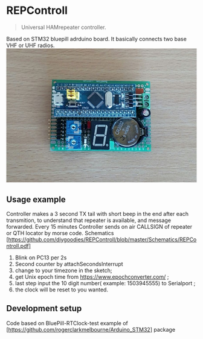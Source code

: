 # REPControll
> Universal HAMrepeater controller.

Based on STM32 bluepill adrduino board. It basically connects two base VHF or UHF radios. 
![](https://github.com/diygoodies/REPControll/blob/master/Schematics/frontview.jpg)

## Usage example

Controller makes a 3 second TX tail with short beep in the end after each transmition, to understand that repeater is available, and message forwarded. 
Every 15 minutes Controller sends on air CALLSIGN of repeater or QTH locator by morse code.
Schematics [https://github.com/diygoodies/REPControll/blob/master/Schematics/REPControll.pdf]
  
  1. Blink on PC13 per 2s 
  2. Second counter by attachSecondsInterrupt
  3. change to your timezone in the sketch;
  4. get Unix epoch time from https://www.epochconverter.com/ ;
  5. last step input the 10 digit number( example: 1503945555) to Serialport ;
  6. the clock will be reset to you wanted.

## Development setup
Code based on BluePill-RTClock-test example of
[https://github.com/rogerclarkmelbourne/Arduino_STM32]
package
